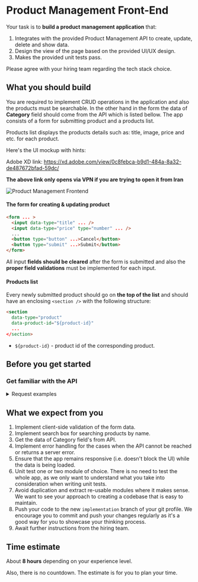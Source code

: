 
# Product Management Front-End

Your task is to **build a product management application** that:

1. Integrates with the provided Product Management API to create, update, delete and show data.
2. Design the view of the page based on the provided UI/UX design.
3. Makes the provided unit tests pass.

Please agree with your hiring team regarding the tech stack choice.

## What you should build

You are required to implement CRUD operations in the application and also the products must be searchable. In the other hand in the form the data of **Category** field should come from the API which is listed bellow. The app consists of a form for submitting product and a products list.


Products list displays the products details such as: title, image, price and etc. for each product.

Here's the UI mockup with hints:

Adobe XD link: https://xd.adobe.com/view/0c8febca-b9d1-484a-8a32-de487672bfad-59dc/

**The above link only opens via VPN if you are trying to open it from Iran**

![Product Management Frontend](https://i.ibb.co/VCZbpWP/sampleUX.jpg)


#### The form for creating & updating product

```html
<form ... >
  <input data-type="title" ... />
  <input data-type="price" type="number" ... />
  ...
  <button type="button" ...>Cancel</button>
  <button type="submit" ...>Submit</button>
</form>
```

All input **fields should be cleared** after the form is submitted and also the **proper field validations** must be implemented for each input.

#### Products list

Every newly submitted product should go on **the top of the list** and should have an enclosing `<section />` with the following structure:

```html
<section
  data-type="product"
  data-product-id="${product-id}"
  ...
</section>
```

- `${product-id}` - product id of the corresponding product.

## Before you get started

### Get familiar with the API

<details>
<summary>Request examples</summary>

##### Get products list

```
GET https://dummyjson.com/products
```

##### Create a new product

```
POST https://dummyjson.com/products/add
Content-Type: application/json
body: JSON.stringify({
    title: 'BMW Pencil',
    /* other product data */
})
```

##### Get a product by id

```
GET https://dummyjson.com/products/1
```

##### Update a product by id

```
PUT /* or PATCH */ 'https://dummyjson.com/products/1
Content-Type: application/json
body: JSON.stringify({
    title: 'BMW Pen',
    /* or other product data */
})
```

##### Delete a product by id

```
DELETE https://dummyjson.com/products/1
```

##### Search products by name

```
GET https://dummyjson.com/products/search?q=phone
```

##### Get categories list

```
GET https://dummyjson.com/products/categories
```

</details>


## What we expect from you

1. Implement client-side validation of the form data.
2. Implement search box for searching products by name.
3. Get the data of Category field's from API. 
2. Implement error handling for the cases when the API cannot be reached or returns a server error.
3. Ensure that the app remains responsive (i.e. doesn't block the UI) while the data is being loaded.
4. Unit test one or two module of choice. There is no need to test the whole app, as we only want to understand what you take into consideration when writing unit tests.
5. Avoid duplication and extract re-usable modules where it makes sense. We want to see your approach to creating a codebase that is easy to maintain.
6. Push your code to the new `implementation` branch of your git profile. We encourage you to commit and push your changes regularly as it's a good way for you to showcase your thinking process.
7. Await further instructions from the hiring team.

## Time estimate

About **8 hours** depending on your experience level.

Also, there is no countdown. The estimate is for you to plan your time.
